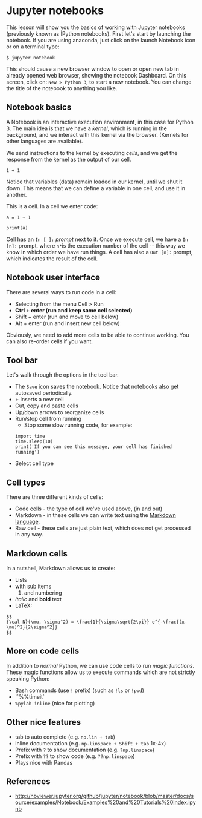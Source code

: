 # Jupyter notebooks

This lesson will show you the basics of working with Jupyter notebooks
(previously known as IPython notebooks). First let's start by launching the
notebook. If you are using anaconda, just click on the launch Notebook icon
or on a terminal type:

```
$ jupyter notebook
```

This should cause a new browser window to open or open new tab in already
opened web browser, showing the notebook Dashboard. On this screen, click
on: `New > Python 3`, to start a new notebook. You can change the title of
the notebook to anything you like.

## Notebook basics

A Notebook is an interactive execution environment, in this case for Python 3.
The main idea is that we have a *kernel*, which is running in the background,
and we interact with this kernel via the browser. (Kernels for other languages
are available).

We send instructions to the kernel by executing *cells*, and we get the
response from the kernel as the output of our cell.

```
1 + 1
```

Notice that variables (data) remain loaded in our kernel, until we shut it down.
This means that we can define a variable in one cell, and use it in another.

This is a cell. In a cell we enter code:
```
a = 1 + 1
```

```
print(a)
```

Cell has an `In [ ]:` *prompt* next to it. Once we execute cell, we have a
`In [n]:` prompt, where `n*`is the execution number of the cell -- this way we
know in which order we have run things. A cell has also a `Out [n]:` prompt,
which indicates the result of the cell.

## Notebook user interface

There are several ways to run code in a cell:
 - Selecting from the menu Cell > Run
 - **Ctrl + enter (run and keep same cell selected)**
 - Shift + enter (run and move to cell below)
 - Alt + enter (run and insert new cell below)

Obviously, we need to add more cells to be able to continue working. You can
also re-order cells if you want.

## Tool bar
Let's walk through the options in the tool bar.

 - The `Save` icon saves the notebook. Notice that notebooks also get autosaved
   periodically.
 - **+** inserts a new cell
 - Cut, copy and paste cells
 - Up/down arrows to reorganize cells
 - Run/stop cell from running
   - Stop some slow running code, for example:
    ```
    import time
    time.sleep(10)
    print('If you can see this message, your cell has finished running')
    ```
 - Select cell type

## Cell types
There are three different kinds of cells:

 - Code cells - the type of cell we've used above, (in and out)
 - Markdown - in these cells we can write text using the
  [Markdown language](http://jupyter.cs.brynmawr.edu/hub/dblank/public/Jupyter%20Notebook%20Users%20Manual.ipynb#4.-Using-Markdown-Cells-for-Writing).
 - Raw cell - these cells are just plain text, which does not get processed in any way.

## Markdown cells
In a nutshell, Markdown allows us to create:
 - Lists
  - with sub items
    1. and numbering
 - *italic* and **bold** text
 - LaTeX:
```
$$
{\cal N}(\mu, \sigma^2) = \frac{1}{\sigma\sqrt{2\pi}} e^{-\frac{(x-\mu)^2}{2\sigma^2}}
$$
```

## More on code cells
In addition to *normal* Python, we can use code cells to run *magic functions*.
These magic functions allow us to execute commands which are not strictly
speaking Python:

 - Bash commands (use `!` prefix) (such as `!ls` or `!pwd`)
 - ``%%timeit`
 - `%pylab inline` (nice for plotting)

## Other nice features

 - tab to auto complete (e.g. `np.lin + tab`)
 - inline documentation (e.g. `np.linspace + Shift + tab` 1x-4x)
 - Prefix with `?` to show documentation (e.g. `?np.linspace`)
 - Prefix with `??` to show code (e.g. `??np.linspace`)
 - Plays nice with Pandas

## References
 - http://nbviewer.jupyter.org/github/jupyter/notebook/blob/master/docs/source/examples/Notebook/Examples%20and%20Tutorials%20Index.ipynb
